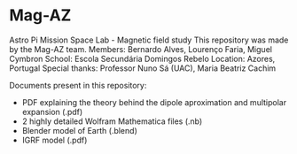 # Mag-AZ
Astro Pi Mission Space Lab - Magnetic field study
This repository was made by the Mag-AZ team.
Members: Bernardo Alves, Lourenço Faria, Miguel Cymbron
School: Escola Secundária Domingos Rebelo
Location: Azores, Portugal
Special thanks: Professor Nuno Sá (UAC), Maria Beatriz Cachim

Documents present in this repository:
- PDF explaining the theory behind the dipole aproximation and multipolar expansion (.pdf)
- 2 highly detailed Wolfram Mathematica files (.nb)
- Blender model of Earth (.blend)
- IGRF model (.pdf)
